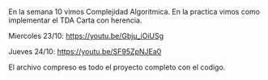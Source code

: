 En la semana 10 vimos Complejidad Algoritmica. En la practica vimos como implementar el TDA Carta con herencia.


Miercoles 23/10: https://youtu.be/Gbju_iOiUSg

Jueves 24/10: https://youtu.be/SF95ZpNJEa0

El archivo compreso es todo el proyecto completo con el codigo.
